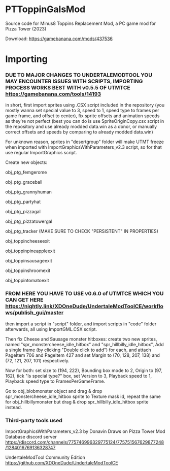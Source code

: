 # PTToppinGalsMod
 Source code for Minus8 Toppins Replacement Mod, a PC game mod for Pizza Tower (2023)
 
 Download: https://gamebanana.com/mods/437536

# Importing

### DUE TO MAJOR CHANGES TO UNDERTALEMODTOOL YOU MAY ENCOUNTER ISSUES WITH SCRIPTS, IMPORTING PROCESS WORKS BEST WITH v0.5.5 OF UTMTCE https://gamebanana.com/tools/14193

in short, first import sprites using .CSX script included in the repository (you mostly wanna set special value to 3, speed to 1, speed type to frames per game frame, and offset to center), fix sprite offsets and animation speeds as they're not perfect (best you can do is use SpriteOriginCopy.csx script in the repository and use already modded data.win as a donor, or manually correct offsets and speeds by comparing to already modded data.win)

For unknown reason, sprites in "desertgroup" folder will make UTMT freeze when imported with ImportGraphicsWithParameters_v2.3 script, so for that use regular ImportGraphics script.

Сreate new objects:

obj_ptg_femgerome

obj_ptg_graceball

obj_ptg_grannyhuman

obj_ptg_partyhat

obj_ptg_pizzagal

obj_ptg_pizzatowergal

obj_ptg_tracker (MAKE SURE TO CHECK "PERSISTENT" IN PROPERTIES)

obj_toppincheeseexit

obj_toppinpineappleexit

obj_toppinsausageexit

obj_toppinshroomexit

obj_toppintomatoexit

### FROM HERE YOU HAVE TO USE v0.6.0 of UTMTCE WHICH YOU CAN GET HERE https://nightly.link/XDOneDude/UndertaleModToolCE/workflows/publish_gui/master

then import a script in "script" folder, and import scripts in "code" folder afterwards, all using ImportGML.CSX script.

Then fix Cheese and Sausage monster hitboxes: create two new sprites, named "spr_monstercheese_idle_hitbox" and "spr_hillbilly_idle_hitbox", Add a single frame (by clicking "Double click to add") for each, and attach PageItem 706 and PageItem 427 and set Margin to (70, 128, 207, 138) and (72, 121, 207, 101) respectively.

Now for both: set size to (194, 222), Bounding box mode to 2, Origin to (97, 162), tick "Is special type?" box, set Version to 3, Playback speed to 1, Playback speed type to FramesPerGameFrame.

Go to obj_blobmonster object and drag & drop spr_monstercheese_idle_hitbox sprite to Texture mask id, repeat the same for obj_hillbillymonster but drag & drop spr_hillbilly_idle_hitbox sprite instead.


### Third-party tools used
ImportGraphicsWithParameters_v2.3 by Donavin Draws on Pizza Tower Mod Database discord server https://discord.com/channels/775746996329775124/775751567629877248/1284016769136328747

UndertaleModTool Community Edition https://github.com/XDOneDude/UndertaleModToolCE

